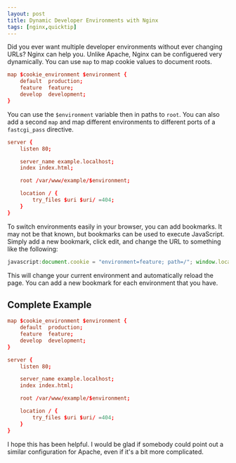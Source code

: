 ```yaml
---
layout: post
title: Dynamic Developer Environments with Nginx
tags: [nginx,quicktip]
---
```


Did you ever want multiple developer environments without ever changing URLs? Nginx can help you. Unlike Apache, Nginx can be configuered very dynamically. You can use `map` to map cookie values to document roots.

```conf
map $cookie_environment $environment {
    default  production;
    feature  feature;
    develop  development;
}
```

You can use the `$environment` variable then in paths to `root`. You can also add a second `map` and map different environments to different ports of a `fastcgi_pass` directive.

```conf
server {
    listen 80;

    server_name example.localhost;
    index index.html;

    root /var/www/example/$environment;

    location / {
        try_files $uri $uri/ =404;
    }
}
```

To switch environments easily in your browser, you can add bookmarks. It may not be that known, but bookmarks can be used to execute JavaScript. Simply add a new bookmark, click edit, and change the URL to something like the following:

```js
javascript:document.cookie = "environment=feature; path=/"; window.location.reload();
```

This will change your current environment and automatically reload the page. You can add a new bookmark for each environment that you have.

## Complete Example

```conf
map $cookie_environment $environment {
    default  production;
    feature  feature;
    develop  development;
}

server {
    listen 80;

    server_name example.localhost;
    index index.html;

    root /var/www/example/$environment;

    location / {
        try_files $uri $uri/ =404;
    }
}
```

I hope this has been helpful. I would be glad if somebody could point out a similar configuration for Apache, even if it's a bit more complicated.
